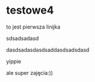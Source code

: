 # testowe4

to jest pierwsza linijka

sdsadsadasd


dasdsadasdasdsaddasdsadsdasd

yippie


ale super zajęcia:))

